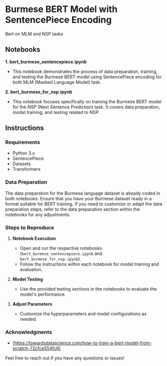 # Burmese BERT Model with SentencePiece Encoding

Bert on MLM and NSP tasks

## Notebooks

**1. bert_burmese_sentencepiece.ipynb**
   - This notebook demonstrates the process of data preparation, training, and testing the Burmese BERT model using SentencePiece encoding for both MLM (Masked Language Model) task.

**2. bert_burmese_for_nsp.ipynb**
   - This notebook focuses specifically on training the Burmese BERT model for the NSP (Next Sentence Prediction) task. It covers data preparation, model training, and testing related to NSP.

## Instructions

### Requirements
- Python 3.x
- SentencePiece
- Datasets
- Transformers

### Data Preparation

The data preparation for the Burmese language dataset is already coded in both notebooks. Ensure that you have your Burmese dataset ready in a format suitable for BERT training. If you need to customize or adapt the data preparation steps, refer to the data preparation section within the notebooks for any adjustments.

### Steps to Reproduce

1. **Notebook Execution**
   - Open and run the respective notebooks (`bert_burmese_sentencepiece.ipynb` and `bert_burmese_for_nsp.ipynb`).
   - Follow the instructions within each notebook for model training and evaluation.

2. **Model Testing**
   - Use the provided testing sections in the notebooks to evaluate the model's performance.

3. **Adjust Parameters**
   - Customize the hyperparameters and model configurations as needed.

### Acknowledgments

- [https://towardsdatascience.com/how-to-train-a-bert-model-from-scratch-72cfce554fc6]

Feel free to reach out if you have any questions or issues!
